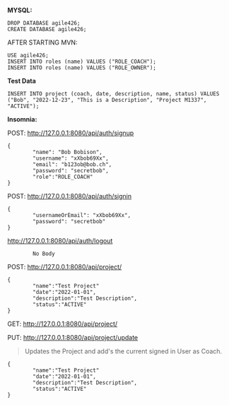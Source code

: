 

**MYSQL:**
```
DROP DATABASE agile426;
CREATE DATABASE agile426;
```
AFTER STARTING MVN:
```
USE agile426;
INSERT INTO roles (name) VALUES ("ROLE_COACH");
INSERT INTO roles (name) VALUES ("ROLE_OWNER");
```
**Test Data**
```
INSERT INTO project (coach, date, description, name, status) VALUES ("Bob", "2022-12-23", "This is a Description", "Project M1337", "ACTIVE"); 
```

**Insomnia:**

POST: http://127.0.0.1:8080/api/auth/signup
```
{
        "name": "Bob Bobison",
        "username": "xXbob69Xx",
        "email": "b123ob@bob.ch",
        "password": "secretbob",
        "role":"ROLE_COACH"
}
```


POST: http://127.0.0.1:8080/api/auth/signin
```
{
        "usernameOrEmail": "xXbob69Xx",
        "password": "secretbob"
}
```

http://127.0.0.1:8080/api/auth/logout
```
        No Body
```

POST: http://127.0.0.1:8080/api/project/
```
{
        "name":"Test Project"
        "date":"2022-01-01",
        "description":"Test Description",
        "status":"ACTIVE"
}
```

GET: http://127.0.0.1:8080/api/project/


PUT: http://127.0.0.1:8080/api/project/update
>Updates the Project and add's the current signed in User as Coach.

```
{
        "name":"Test Project"
        "date":"2022-01-01",
        "description":"Test Description",
        "status":"ACTIVE"
}
```
